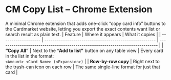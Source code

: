 # CM Copy List – Chrome Extension
A minimal Chrome extension that adds one-click “copy card info” buttons to the Cardmarket website, letting you export the exact contents  want list or search result as plain text.
| Feature             | Where it appears                                       | What it copies                                                                |
| ------------------- | ------------------------------------------------------ | ----------------------------------------------------------------------------- |
| **“Copy All”**      | Next to the **“Add to list”** button on any table view | Every card in the list in the format:<br>`<Amount> <Card Name> (<Expansion>)` |
| **Row-by-row copy** | Right next to the trash-can icon on each row           | The same single-line format for just that card                                |
